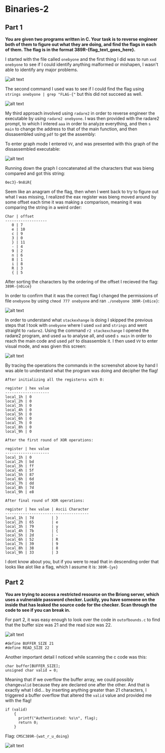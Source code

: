 # Binaries-2

## Part 1


__You are given two programs written in C. Your task is to reverse engineer both of them to figure out what they are doing, and find the flags in each of them. The flag is in the format 389R-{flag_text_goes_here}.__


I started with the file called ```onebyone``` and the first thing I did was to run ```xxd onebyone``` to see if I could identify anything malformed or mishapen, I wasn't able to identify any major problems. 

![alt text](https://github.com/yreiss1/Binaries-2/blob/master/onebyone-xxd.png)

The second command I used was to see if I could find the flag using ```strings onebyone | grep "FLAG-{"``` but this did not succeed as well.

![alt text](https://github.com/yreiss1/Binaries-2/blob/master/onebyoone-strings.png)

My third approach involved using ```radare2``` in order to reverse engineer the executable by using ```radare2 onebyone```. I was then provided with the radare2 prompt, to which I intered ```aaa``` in order to analyze everything, and then ```s main``` to change the address to that of the main function, and then dissasembled using ```pdf``` to get the assembly:

To enter graph mode I entered ```VV```, and was presented with this graph of the dissassembled executable:

![alt text](https://github.com/yreiss1/Binaries-2/blob/master/onebyone-graph.png)

Running down the graph I concatenated all the characters that was bieng compared and got this string:

```0ec3}-9n8iR{```

Seem like an anagram of the flag, then when I went back to try to figure out what I was missing, I realized the eax register was bieng moved around by some offset each time it was making a comparison, meaning it was comparing the string in a weird order:

```
Char | offset
-------------------
   0 | 7
   e | 10
   c | 9
   3 | 0
   } | 11
   - | 4
   9 | 2
   n | 6
   8 | 1
   i | 8
   R | 3
   { | 5
```

After sorting the characters by the ordering of the offset I recieved the flag: ```389R-{n0ice}```

In order to confirm that it was the correct flag I changed the permissions of file ```onebyone``` by using ```chmod 777 onebyone``` and ran ```./onebyone 389R-{n0ice}```:


![alt text](https://github.com/yreiss1/Binaries-2/blob/master/onebyone-final.png)


In order to understand what ```stackexhange``` is doing I skipped the previous steps that I took with ```onebyone``` where I used ```xxd``` and ```strings``` and went straight to ```radare2```. Using the command ```r2 stackexchange``` I opened the radare2 program, and used ```aa``` to analyse all, and used ```s main``` in order to reach the main code and used ```pdf``` to disassemble it. I then used ```VV``` to enter visual mode, and was given this screen:

![alt text](https://github.com/yreiss1/Binaries-2/blob/master/stackexchange.png) 

By tracing the operations the commands in the screenshot above by hand I was able to understand what the program was doing and decipher the flag!

```
After initializing all the registerss with 0:

register | hex value
--------------------
local_1h | 0
local_2h | 0
local_3h | 0
local_4h | 0
local_5h | 0
local_6h | 0
local_7h | 0
local_8h | 0
local_9h | 0

After the first round of XOR operations:

register | hex value
--------------------
local_1h | 0
local_2h | bd
local_3h | ff
local_4h | 5f
local_5h | 87
local_6h | 6d
local_7h | dd
local_8h | 7d
local_9h | e8

After final round of XOR operations: 

register | hex value | Ascii Character
--------------------------------------
local_1h | 7d        | }
local_2h | 65        | e
local_3h | 79        | y
local_4h | 7b        | {
local_5h | 2d        | -
local_6h | 52        | R
local_7h | 39        | 9
local_8h | 38        | 8
local_9h | 33        | 3
```

I dont know about you, but if you were to read that in descending order that looks like alot like a flag, which I assume it is: ```389R-{ye}```

## Part 2

__You are trying to access a restricted resource on the Briong server, which uses a vulnerable password checker. Luckily, you have someone on the inside that has leaked the source code for the checker. Scan through the code to see if you can break in.__

For part 2, it was easy enough to look over the code in ```outofbounds.c``` to find that the buffer size was 21 and the read size was 22.

![alt text](https://github.com/yreiss1/Binaries-2/blob/master/outofbounds.png)

```
#define BUFFER_SIZE 21
#define READ_SIZE 22
```

Another important detail I noticed while scanning the c code was this:

```
char buffer[BUFFER_SIZE];
unsigned char valid = 0;
```

Meaning that if we overflow the buffer array, we could possibly change```valid``` because they are declared one after the other. And that is exactly what I did... by inserting anything greater than 21 characters, I triggered a buffer overflow that altered the ```valid``` value and provided me with the flag!

```
if (valid)
    {
      printf("Authenticated: %s\n", flag);
      return 0;
    }
```

Flag: ```CMSC389R-{wat_r_u_doing}```

![alt text](https://github.com/yreiss1/Binaries-2/blob/master/Part2.png)
